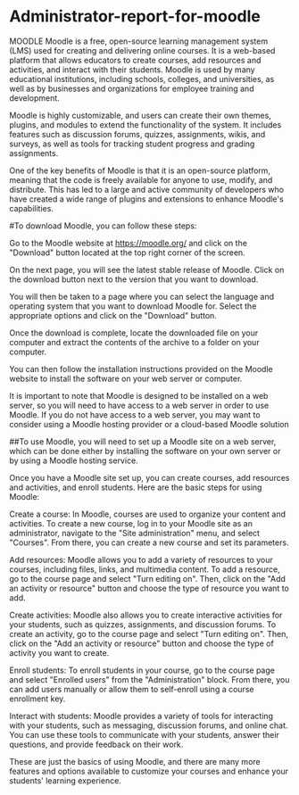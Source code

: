 # Administrator-report-for-moodle
MOODLE
Moodle is a free, open-source learning management system (LMS) used for creating and delivering online courses. It is a web-based platform that allows educators to create courses, add resources and activities, and interact with their students. Moodle is used by many educational institutions, including schools, colleges, and universities, as well as by businesses and organizations for employee training and development.

Moodle is highly customizable, and users can create their own themes, plugins, and modules to extend the functionality of the system. It includes features such as discussion forums, quizzes, assignments, wikis, and surveys, as well as tools for tracking student progress and grading assignments.

One of the key benefits of Moodle is that it is an open-source platform, meaning that the code is freely available for anyone to use, modify, and distribute. This has led to a large and active community of developers who have created a wide range of plugins and extensions to enhance Moodle's capabilities.


 #To download Moodle, you can follow these steps:

Go to the Moodle website at https://moodle.org/ and click on the "Download" button located at the top right corner of the screen.

On the next page, you will see the latest stable release of Moodle. Click on the download button next to the version that you want to download.

You will then be taken to a page where you can select the language and operating system that you want to download Moodle for. Select the appropriate options and click on the "Download" button.

Once the download is complete, locate the downloaded file on your computer and extract the contents of the archive to a folder on your computer.

You can then follow the installation instructions provided on the Moodle website to install the software on your web server or computer.

It is important to note that Moodle is designed to be installed on a web server, so you will need to have access to a web server in order to use Moodle. If you do not have access to a web server, you may want to consider using a Moodle hosting provider or a cloud-based Moodle solution

##To use Moodle, you will need to set up a Moodle site on a web server, which can be done either by installing the software on your own server or by using a Moodle hosting service.

Once you have a Moodle site set up, you can create courses, add resources and activities, and enroll students. Here are the basic steps for using Moodle:

Create a course: In Moodle, courses are used to organize your content and activities. To create a new course, log in to your Moodle site as an administrator, navigate to the "Site administration" menu, and select "Courses". From there, you can create a new course and set its parameters.

Add resources: Moodle allows you to add a variety of resources to your courses, including files, links, and multimedia content. To add a resource, go to the course page and select "Turn editing on". Then, click on the "Add an activity or resource" button and choose the type of resource you want to add.

Create activities: Moodle also allows you to create interactive activities for your students, such as quizzes, assignments, and discussion forums. To create an activity, go to the course page and select "Turn editing on". Then, click on the "Add an activity or resource" button and choose the type of activity you want to create.

Enroll students: To enroll students in your course, go to the course page and select "Enrolled users" from the "Administration" block. From there, you can add users manually or allow them to self-enroll using a course enrollment key.

Interact with students: Moodle provides a variety of tools for interacting with your students, such as messaging, discussion forums, and online chat. You can use these tools to communicate with your students, answer their questions, and provide feedback on their work.

These are just the basics of using Moodle, and there are many more features and options available to customize your courses and enhance your students' learning experience.
